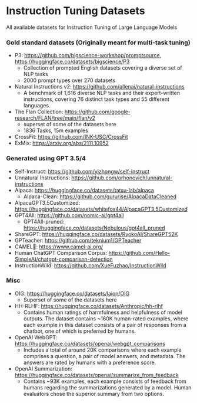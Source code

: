 # Instruction Tuning Datasets
All available datasets for Instruction Tuning of Large Language Models

### Gold standard datasets (Originally meant for multi-task tuning)
- P3: https://github.com/bigscience-workshop/promptsource, https://huggingface.co/datasets/bigscience/P3
  - Collection of prompted English datasets covering a diverse set of NLP tasks
  - 2000 prompt types over 270 datasets
- Natural Instructions v2: https://github.com/allenai/natural-instructions
  - A benchmark of 1,616 diverse NLP tasks and their expert-written instructions, covering 76 distinct task types and 55 different languages.
- The Flan Collection: https://github.com/google-research/FLAN/tree/main/flan/v2 
  - superset of some of the datasets here
  -  1836 Tasks, 15m examples 
- CrossFit: https://github.com/INK-USC/CrossFit
- ExMix: https://arxiv.org/abs/2111.10952



### Generated using GPT 3.5/4

- Self-Instruct: https://github.com/yizhongw/self-instruct
- Unnatural Instructions: https://github.com/orhonovich/unnatural-instructions
- Alpaca: https://huggingface.co/datasets/tatsu-lab/alpaca
  - Alpaca-Clean: https://github.com/gururise/AlpacaDataCleaned
- AlpacaGPT3.5Customized: https://huggingface.co/datasets/whitefox44/AlpacaGPT3.5Customized
- GPT4All: https://github.com/nomic-ai/gpt4all
  - GPT4All-pruned: https://huggingface.co/datasets/Nebulous/gpt4all_pruned
- ShareGPT: https://huggingface.co/datasets/RyokoAI/ShareGPT52K
- GPTeacher: https://github.com/teknium1/GPTeacher
- CAMEL🐪: https://www.camel-ai.org/
- Human ChatGPT Comparison Corpus: https://github.com/Hello-SimpleAI/chatgpt-comparison-detection
- InstructionWild: https://github.com/XueFuzhao/InstructionWild

### Misc
- OIG: https://huggingface.co/datasets/laion/OIG
  - Superset of some of the datasets here
- HH-RLHF: https://huggingface.co/datasets/Anthropic/hh-rlhf
  - Contains human ratings of harmfulness and helpfulness of model outputs. The dataset contains ~160K human-rated examples, where each example in this dataset consists of a pair of responses from a chatbot, one of which is preferred by humans.
- OpenAI WebGPT: https://huggingface.co/datasets/openai/webgpt_comparisons
  - Includes a total of around 20K comparisons where each example comprises a question, a pair of model answers, and metadata. The answers are rated by humans with a preference score.
- OpenAI Summarization: https://huggingface.co/datasets/openai/summarize_from_feedback
  - Contains ~93K examples, each example consists of feedback from humans regarding the summarizations generated by a model. Human evaluators chose the superior summary from two options.


